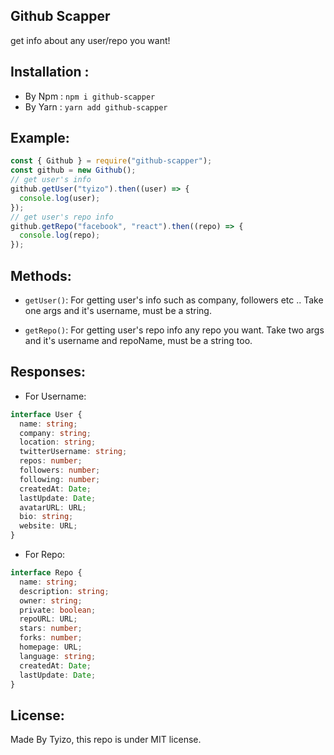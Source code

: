 ## Github Scapper

get info about any user/repo you want!

## Installation :

- By Npm :
  `npm i github-scapper`
- By Yarn :
  `yarn add github-scapper`

## Example:

```js
const { Github } = require("github-scapper");
const github = new Github();
// get user's info
github.getUser("tyizo").then((user) => {
  console.log(user);
});
// get user's repo info
github.getRepo("facebook", "react").then((repo) => {
  console.log(repo);
});
```

## Methods:

- `getUser()`:
  For getting user's info such as company, followers etc ..
  Take one args and it's username, must be a string.

- `getRepo()`:
  For getting user's repo info any repo you want.
  Take two args and it's username and repoName, must be a string too.

## Responses:

- For Username:

```ts
interface User {
  name: string;
  company: string;
  location: string;
  twitterUsername: string;
  repos: number;
  followers: number;
  following: number;
  createdAt: Date;
  lastUpdate: Date;
  avatarURL: URL;
  bio: string;
  website: URL;
}
```

- For Repo:

```ts
interface Repo {
  name: string;
  description: string;
  owner: string;
  private: boolean;
  repoURL: URL;
  stars: number;
  forks: number;
  homepage: URL;
  language: string;
  createdAt: Date;
  lastUpdate: Date;
}
```

## License:

Made By Tyizo, this repo is under MIT license.
